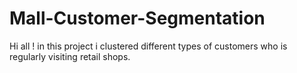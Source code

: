 # Mall-Customer-Segmentation
Hi all !
in this project i clustered different types of customers who is regularly visiting retail shops.
